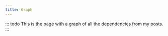 ```yaml
---
title: Graph
---
```


::: todo
This is the page with a graph of all the dependencies from my posts.
:::
